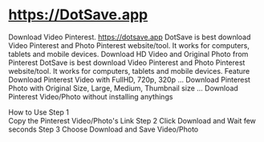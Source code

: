 # https://DotSave.app
Download Video Pinterest. 
https://dotsave.app
DotSave is best download Video Pinterest and Photo Pinterest website/tool. It works for computers, tablets and mobile devices.
Download HD Video and Original Photo from Pinterest
DotSave is best download Video Pinterest and Photo Pinterest website/tool.
It works for computers, tablets and mobile devices.
Feature
Download Pinterest Video with FullHD, 720p, 320p ...
Download Pinterest Photo with Original Size, Large, Medium, Thumbnail size ...
Download Pinterest Video/Photo without installing anythings

How to Use
Step 1		
Copy the Pinterest Video/Photo's Link
Step 2
Click Download and Wait few seconds
Step 3
Choose Download and Save Video/Photo
